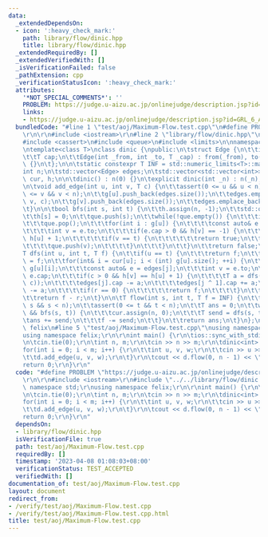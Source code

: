 ```yaml
---
data:
  _extendedDependsOn:
  - icon: ':heavy_check_mark:'
    path: library/flow/dinic.hpp
    title: library/flow/dinic.hpp
  _extendedRequiredBy: []
  _extendedVerifiedWith: []
  _isVerificationFailed: false
  _pathExtension: cpp
  _verificationStatusIcon: ':heavy_check_mark:'
  attributes:
    '*NOT_SPECIAL_COMMENTS*': ''
    PROBLEM: https://judge.u-aizu.ac.jp/onlinejudge/description.jsp?id=GRL_6_A
    links:
    - https://judge.u-aizu.ac.jp/onlinejudge/description.jsp?id=GRL_6_A
  bundledCode: "#line 1 \"test/aoj/Maximum-Flow.test.cpp\"\n#define PROBLEM \"https://judge.u-aizu.ac.jp/onlinejudge/description.jsp?id=GRL_6_A\"\
    \r\n\r\n#include <iostream>\r\n#line 2 \"library/flow/dinic.hpp\"\n#include <vector>\n\
    #include <cassert>\n#include <queue>\n#include <limits>\n\nnamespace felix {\n\
    \ntemplate<class T>\nclass dinic {\npublic:\n\tstruct Edge {\n\t\tint from, to;\n\
    \t\tT cap;\n\t\tEdge(int _from, int _to, T _cap) : from(_from), to(_to), cap(_cap)\
    \ {}\n\t};\n\n\tstatic constexpr T INF = std::numeric_limits<T>::max();\n\t\n\t\
    int n;\n\tstd::vector<Edge> edges;\n\tstd::vector<std::vector<int>> g;\n\tstd::vector<int>\
    \ cur, h;\n\n\tdinic() : n(0) {}\n\texplicit dinic(int _n) : n(_n), g(_n) {}\n\
    \n\tvoid add_edge(int u, int v, T c) {\n\t\tassert(0 <= u && u < n);\n\t\tassert(0\
    \ <= v && v < n);\n\t\tg[u].push_back(edges.size());\n\t\tedges.emplace_back(u,\
    \ v, c);\n\t\tg[v].push_back(edges.size());\n\t\tedges.emplace_back(v, u, 0);\n\
    \t}\n\n\tbool bfs(int s, int t) {\n\t\th.assign(n, -1);\n\t\tstd::queue<int> que;\n\
    \t\th[s] = 0;\n\t\tque.push(s);\n\t\twhile(!que.empty()) {\n\t\t\tint u = que.front();\n\
    \t\t\tque.pop();\n\t\t\tfor(int i : g[u]) {\n\t\t\t\tconst auto& e = edges[i];\n\
    \t\t\t\tint v = e.to;\n\t\t\t\tif(e.cap > 0 && h[v] == -1) {\n\t\t\t\t\th[v] =\
    \ h[u] + 1;\n\t\t\t\t\tif(v == t) {\n\t\t\t\t\t\treturn true;\n\t\t\t\t\t}\n\t\
    \t\t\t\tque.push(v);\n\t\t\t\t}\n\t\t\t}\n\t\t}\n\t\treturn false;\n\t}\n\n\t\
    T dfs(int u, int t, T f) {\n\t\tif(u == t) {\n\t\t\treturn f;\n\t\t}\n\t\tT r\
    \ = f;\n\t\tfor(int& i = cur[u]; i < (int) g[u].size(); ++i) {\n\t\t\tint j =\
    \ g[u][i];\n\t\t\tconst auto& e = edges[j];\n\t\t\tint v = e.to;\n\t\t\tT c =\
    \ e.cap;\n\t\t\tif(c > 0 && h[v] == h[u] + 1) {\n\t\t\t\tT a = dfs(v, t, std::min(r,\
    \ c));\n\t\t\t\tedges[j].cap -= a;\n\t\t\t\tedges[j ^ 1].cap += a;\n\t\t\t\tr\
    \ -= a;\n\t\t\t\tif(r == 0) {\n\t\t\t\t\treturn f;\n\t\t\t\t}\n\t\t\t}\n\t\t}\n\
    \t\treturn f - r;\n\t}\n\n\tT flow(int s, int t, T f = INF) {\n\t\tassert(0 <=\
    \ s && s < n);\n\t\tassert(0 <= t && t < n);\n\t\tT ans = 0;\n\t\twhile(f > 0\
    \ && bfs(s, t)) {\n\t\t\tcur.assign(n, 0);\n\t\t\tT send = dfs(s, t, f);\n\t\t\
    \tans += send;\n\t\t\tf -= send;\n\t\t}\n\t\treturn ans;\n\t}\n};\n\n} // namespace\
    \ felix\n#line 5 \"test/aoj/Maximum-Flow.test.cpp\"\nusing namespace std;\r\n\
    using namespace felix;\r\n\r\nint main() {\r\n\tios::sync_with_stdio(false);\r\
    \n\tcin.tie(0);\r\n\tint n, m;\r\n\tcin >> n >> m;\r\n\tdinic<int> d(n);\r\n\t\
    for(int i = 0; i < m; i++) {\r\n\t\tint u, v, w;\r\n\t\tcin >> u >> v >> w;\r\n\
    \t\td.add_edge(u, v, w);\r\n\t}\r\n\tcout << d.flow(0, n - 1) << \"\\n\";\r\n\t\
    return 0;\r\n}\r\n"
  code: "#define PROBLEM \"https://judge.u-aizu.ac.jp/onlinejudge/description.jsp?id=GRL_6_A\"\
    \r\n\r\n#include <iostream>\r\n#include \"../../library/flow/dinic.hpp\"\r\nusing\
    \ namespace std;\r\nusing namespace felix;\r\n\r\nint main() {\r\n\tios::sync_with_stdio(false);\r\
    \n\tcin.tie(0);\r\n\tint n, m;\r\n\tcin >> n >> m;\r\n\tdinic<int> d(n);\r\n\t\
    for(int i = 0; i < m; i++) {\r\n\t\tint u, v, w;\r\n\t\tcin >> u >> v >> w;\r\n\
    \t\td.add_edge(u, v, w);\r\n\t}\r\n\tcout << d.flow(0, n - 1) << \"\\n\";\r\n\t\
    return 0;\r\n}\r\n"
  dependsOn:
  - library/flow/dinic.hpp
  isVerificationFile: true
  path: test/aoj/Maximum-Flow.test.cpp
  requiredBy: []
  timestamp: '2023-04-08 01:08:03+08:00'
  verificationStatus: TEST_ACCEPTED
  verifiedWith: []
documentation_of: test/aoj/Maximum-Flow.test.cpp
layout: document
redirect_from:
- /verify/test/aoj/Maximum-Flow.test.cpp
- /verify/test/aoj/Maximum-Flow.test.cpp.html
title: test/aoj/Maximum-Flow.test.cpp
---
```

